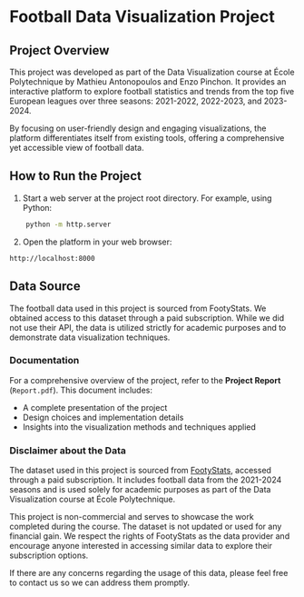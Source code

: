 # Football Data Visualization Project

## Project Overview

This project was developed as part of the Data Visualization course at École Polytechnique by Mathieu Antonopoulos and Enzo Pinchon. It provides an interactive platform to explore football statistics and trends from the top five European leagues over three seasons: 2021-2022, 2022-2023, and 2023-2024.

By focusing on user-friendly design and engaging visualizations, the platform differentiates itself from existing tools, offering a comprehensive yet accessible view of football data.


## How to Run the Project

1. Start a web server at the project root directory. For example, using Python:
```bash
    python -m http.server
```

2. Open the platform in your web browser:
```
http://localhost:8000
````


## Data Source
The football data used in this project is sourced from FootyStats. We obtained access to this dataset through a paid subscription. While we did not use their API, the data is utilized strictly for academic purposes and to demonstrate data visualization techniques.


### Documentation

For a comprehensive overview of the project, refer to the **Project Report** (`Report.pdf`). This document includes:  
- A complete presentation of the project  
- Design choices and implementation details  
- Insights into the visualization methods and techniques applied  


### Disclaimer about the Data

The dataset used in this project is sourced from [FootyStats](https://footystats.org/), accessed through a paid subscription. It includes football data from the 2021-2024 seasons and is used solely for academic purposes as part of the Data Visualization course at École Polytechnique.

This project is non-commercial and serves to showcase the work completed during the course. The dataset is not updated or used for any financial gain. We respect the rights of FootyStats as the data provider and encourage anyone interested in accessing similar data to explore their subscription options. 

If there are any concerns regarding the usage of this data, please feel free to contact us so we can address them promptly.
